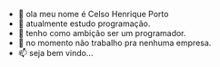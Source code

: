 - 👋 ola meu nome é Celso Henrique Porto
- 👀 atualmente estudo programação.
- 🌱 tenho como ambição ser um programador.
- 💞️ no momento não trabalho pra nenhuma empresa.
- 📫 seja bem vindo...

<!---
CelsoPorto/CelsoPorto is a ✨ special ✨ repository because its `README.md` (this file) appears on your GitHub profile.
You can click the Preview link to take a look at your changes.
--->
